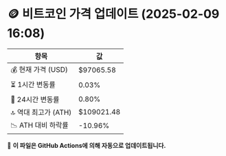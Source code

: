 # 🪙 비트코인 가격 업데이트 (2025-02-09 16:08)

| 항목                | 값 |
|--------------------|----------------|
| 💰 현재 가격 (USD) | $97065.58 |
| ⏳ 1시간 변동률    | 0.03% |
| 📆 24시간 변동률   | 0.80% |
| 🔝 역대 최고가 (ATH) | $109021.48 |
| 📉 ATH 대비 하락률 | -10.96% |

🔄 **이 파일은 GitHub Actions에 의해 자동으로 업데이트됩니다.**
